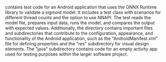 contains test code for an Android application that uses the ONNX Runtime library to validate a sigmoid model. It includes a test class with scenarios for different thread counts and the option to use NNAPI. The test reads the model file, prepares input data, runs the model, and compares the output with expected values. Additionally, the directory contains important files and subdirectories that contribute to the configuration, appearance, and functionality of the Android application, such as the "AndroidManifest.xml" file for defining properties and the "res" subdirectory for visual design elements. The "java" subdirectory contains code for an empty activity app used for testing purposes within the larger software project.